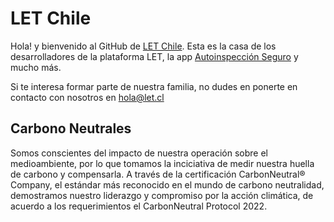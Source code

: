# LET Chile
Hola! y bienvenido al GitHub de [LET Chile](https://www.letchile.cl/). Esta es la casa de los desarrolladores de la plataforma LET, la app [Autoinspección Seguro](https://play.google.com/store/apps/details?id=com.autoinspeccion) y mucho más.

Si te interesa formar parte de nuestra familia, no dudes en ponerte en contacto con nosotros en [hola@let.cl](mailto:hola@let.cl)

## Carbono Neutrales
Somos conscientes del impacto de nuestra operación sobre el medioambiente, por lo que tomamos la inciciativa de medir nuestra huella de carbono y compensarla. A través de la certificación CarbonNeutral® Company, el estándar más reconocido en el mundo de carbono neutralidad, demostramos nuestro liderazgo y compromiso por la acción climática, de acuerdo a los requerimientos el CarbonNeutral Protocol 2022.